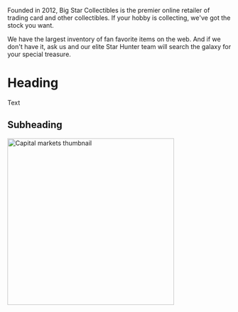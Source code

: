 

Founded in 2012, Big Star Collectibles is the premier online retailer of trading card and other collectibles. If your hobby is collecting, we've got the stock you want.

We have the largest inventory of fan favorite items on the web. And if we don't have it, ask us and our elite Star Hunter team will search the galaxy for your special treasure.

# Heading
Text
## Subheading

<img width="375" alt="Capital markets thumbnail" src="https://github.com/RumiDevUK/publishing-github/assets/89450048/da8691b5-0e6f-43d8-bd8e-56d9b739c7b7">

